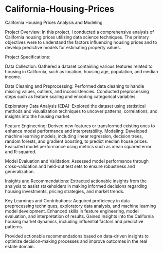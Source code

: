 # California-Housing-Prices
California Housing Prices Analysis and Modeling

Project Overview:
In this project, I conducted a comprehensive analysis of California housing prices utilizing data science techniques. The primary objectives were to understand the factors influencing housing prices and to develop predictive models for estimating property values.

Project Specifications:

Data Collection: Gathered a dataset containing various features related to housing in California, such as location, housing age, population, and median income.

Data Cleaning and Preprocessing: Performed data cleaning to handle missing values, outliers, and inconsistencies. Conducted preprocessing steps such as feature scaling and encoding categorical variables.

Exploratory Data Analysis (EDA): Explored the dataset using statistical methods and visualization techniques to uncover patterns, correlations, and insights into the housing market.

Feature Engineering: Derived new features or transformed existing ones to enhance model performance and interpretability.
Modeling: Developed machine learning models, including linear regression, decision trees, random forests, and gradient boosting, to predict median house prices. Evaluated model performance using metrics such as mean squared error and R-squared.

Model Evaluation and Validation: Assessed model performance through cross-validation and held-out test sets to ensure robustness and generalization.

Insights and Recommendations: Extracted actionable insights from the analysis to assist stakeholders in making informed decisions regarding housing investments, pricing strategies, and market trends.

Key Learnings and Contributions:
Acquired proficiency in data preprocessing techniques, exploratory data analysis, and machine learning model development.
Enhanced skills in feature engineering, model evaluation, and interpretation of results.
Gained insights into the California housing market dynamics, including influential factors and predictive patterns.

Provided actionable recommendations based on data-driven insights to optimize decision-making processes and improve outcomes in the real estate domain.
